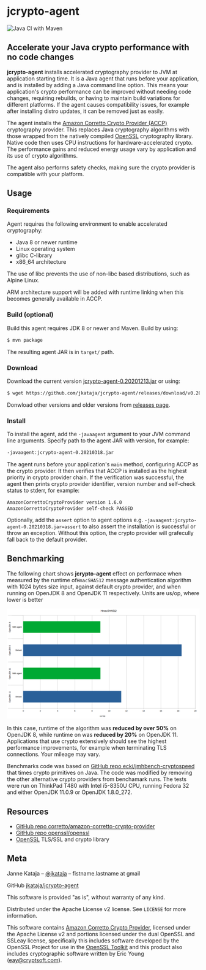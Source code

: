 # jcrypto-agent

![Java CI with Maven](https://github.com/jkataja/jcrypto-agent/workflows/Java%20CI%20with%20Maven/badge.svg)

## Accelerate your Java crypto performance with no code changes

**jcrypto-agent** installs accelerated cryptography provider to JVM at application starting time.
It is a Java agent that runs before your application, and is installed by adding a Java command line option.
This means your application's crypto performance can be improved without needing code changes, requiring rebuilds, or having to maintain build variations for different platforms.
If the agent causes compatibility issues, for example after installing distro updates, it can be removed just as easily.

The agent installs the [Amazon Corretto Crypto Provider (ACCP)](https://github.com/corretto/amazon-corretto-crypto-provider) cryptography provider.
This replaces Java cryptography algorithms with those wrapped from the natively compiled [OpenSSL](https://www.openssl.org/) cryptography library.
Native code then uses CPU instructions for hardware-accelerated crypto.
The performance gains and reduced energy usage vary by application and its use of crypto algorithms.

The agent also performs safety checks, making sure the crypto provider is compatible with your platform.

## Usage

### Requirements

Agent requires the following environment to enable accelerated cryptography:

 - Java 8 or newer runtime
 - Linux operating system
 - glibc C-library
 - x86_64 architecture

The use of libc prevents the use of non-libc based distributions, such as Alpine Linux.

ARM architecture support will be added with runtime linking when this becomes generally available in ACCP.

### Build (optional) 

Build this agent requires JDK 8 or newer and Maven. Build by using:

```sh
$ mvn package
```

The resulting agent JAR is in `target/` path.

### Download

Download the current version [jcrypto-agent-0.20201213.jar](https://github.com/jkataja/jcrypto-agent/releases/download/v0.20201213/jcrypto-agent-0.20201213.jar) or using:

```sh
$ wget https://github.com/jkataja/jcrypto-agent/releases/download/v0.20210318/jcrypto-agent-0.20210318.jar
```

Donwload other versions and older versions from [releases page](https://github.com/jkataja/jcrypto-agent/releases).

### Install

To install the agent, add the `-javaagent` argument to your JVM command line arguments.
Specify path to the agent JAR with version, for example:

```sh
-javaagent:jcrypto-agent-0.20210318.jar
```

The agent runs before your application's `main` method, configuring ACCP as the crypto provider.
It then verifies that ACCP is installed as the highest priority in crypto provider chain.
If the verification was successful, the agent then prints crypto provider identifier, version number and self-check status to stderr, for example:

```
AmazonCorrettoCryptoProvider version 1.6.0
AmazonCorrettoCryptoProvider self-check PASSED
```

Optionally, add the `assert` option to agent options e.g. `-javaagent:jcrypto-agent-0.20210318.jar=assert` to also assert the installation is successful or throw an exception.
Without this option, the crypto provider will grafecully fall back to the default provider.


## Benchmarking

The following chart shows **jcrypto-agent** effect on performace when measured by the runtime of`HmacSHA512` message authentication algorithm with 1024 bytes size input,
against default crypto provider,
and when running on OpenJDK 8 and OpenJDK 11 respectively.
Units are us/op, where lower is better

![HmacSHA512 benchmarks for jcrypto-agent in us/op](HmacSHA512.png)

In this case, runtime of the algorithm was **reduced by over 50%** on OpenJDK 8,
while runtime on was **reduced by 20%** on OpenJDK 11.
Applications that use crypto extensively should see the highest performance improvements, for example when terminating TLS connections.
Your mileage may vary.

Benchmarks code was based on [GitHub repo ecki/jmhbench-cryptospeed](https://github.com/ecki/jmhbench-cryptospeed) that times crypto primitives on Java.
The code was modified by removing the other alternative crypto providers from benchamark runs.
The tests were run on ThinkPad T480 with Intel i5-8350U CPU, running Fedora 32 and either OpenJDK 11.0.9 or OpenJDK 1.8.0_272.

## Resources

 - [GitHub repo corretto/amazon-corretto-crypto-provider](https://github.com/corretto/amazon-corretto-crypto-provider)
 - [GitHub repo openssl/openssl](https://github.com/openssl/openssl)
 - [OpenSSL](https://www.openssl.org/) TLS/SSL and crypto library

## Meta

Janne Kataja – [@jkataja](https://twitter.com/jkataja) – fistname.lastname at gmail

GitHub [jkataja/jcrypto-agent](https://github.com/jkataja/jcrypto-agent)

This software is provided "as is", without warranty of any kind.

Distributed under the Apache License v2 license. See ``LICENSE`` for more information.

This software contains [Amazon Corretto Crypto Provider](https://github.com/corretto/amazon-corretto-crypto-provider), licensed under the Apache License v2 and 
portions licensed under the dual OpenSSL and SSLeay license, specifically this includes software developed by the OpenSSL Project for use in the [OpenSSL Toolkit](https://www.openssl.org) and this product also includes cryptographic software written by Eric Young (eay@cryptsoft.com).
